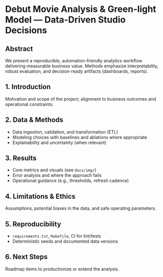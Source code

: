 # Debut Movie Analysis & Green-light Model — Data-Driven Studio Decisions

## Abstract
We present a reproducible, automation-friendly analytics workflow delivering measurable business value.
Methods emphasize interpretability, robust evaluation, and decision-ready artifacts (dashboards, reports).

## 1. Introduction
Motivation and scope of the project; alignment to business outcomes and operational constraints.

## 2. Data & Methods
- Data ingestion, validation, and transformation (ETL)
- Modeling choices with baselines and ablations where appropriate
- Explainability and uncertainty (when relevant)

## 3. Results
- Core metrics and visuals (see `docs/img/`)
- Error analysis and where the approach fails
- Operational guidance (e.g., thresholds, refresh cadence)

## 4. Limitations & Ethics
Assumptions, potential biases in the data, and safe operating parameters.

## 5. Reproducibility
- `requirements.txt`, `Makefile`, CI for lint/tests
- Deterministic seeds and documented data versions

## 6. Next Steps
Roadmap items to productionize or extend the analysis.
